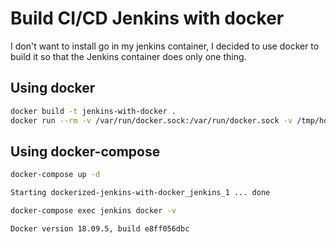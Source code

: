 # Build CI/CD Jenkins with docker

I don't want to install go in my jenkins container, I decided to use docker to build it so that the Jenkins container does only one thing.

## Using docker

```sh
docker build -t jenkins-with-docker .
docker run --rm -v /var/run/docker.sock:/var/run/docker.sock -v /tmp/home:/var/jenkins_home -p 8080:8080 -p 50000:50000 -u root --privileged jenkins-with-docker docker -v
```

## Using docker-compose

```sh
docker-compose up -d

Starting dockerized-jenkins-with-docker_jenkins_1 ... done

docker-compose exec jenkins docker -v

Docker version 18.09.5, build e8ff056dbc
```